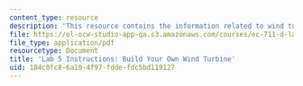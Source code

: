 ```yaml
---
content_type: resource
description: 'This resource contains the information related to wind turbine. '
file: https://ol-ocw-studio-app-qa.s3.amazonaws.com/courses/ec-711-d-lab-energy-spring-2011/184c0fc86a104f97fddefdc5bd119127_MITEC_711S11_lab5.pdf
file_type: application/pdf
resourcetype: Document
title: 'Lab 5 Instructions: Build Your Own Wind Turbine'
uid: 184c0fc8-6a10-4f97-fdde-fdc5bd119127
---
```

